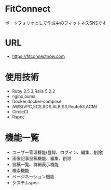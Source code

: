 # FitConnect

ポートフォリオとして作成中のフィットネスSNSです

# URL

* https://fitconnectnow.com

# 使用技術

* Ruby 2.5.3,Rails 5.2.2
* nginx,puma
* Docker,docker-compose
* AWS(VPC,ECS,RDS,ALB,S3,Route53,ACM)
* CircleCI
* Rspec

# 機能一覧

* ユーザー管理機能(登録、ログイン、編集、削除)
* 画像記事投稿機能、編集、削除
* 投稿一覧、詳細表示機能
* 検索機能
* ページネーション機能
* システムspec
